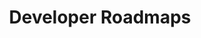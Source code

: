 ---
title: 'Developer Roadmaps'
description: 'Step by step guides and paths to learn different tools or technologies'
link: 'https://roadmap.sh/'
# imageURL: ''
---